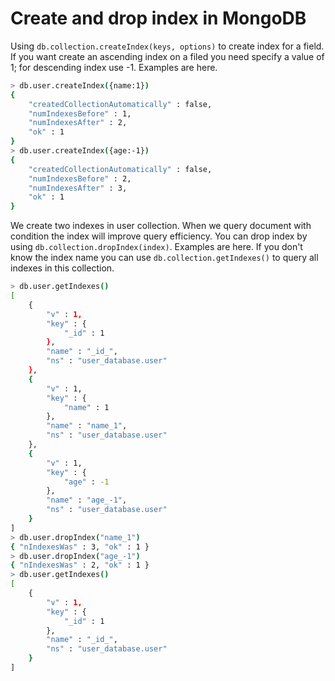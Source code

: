 # Create and drop index in MongoDB
Using `db.collection.createIndex(keys, options)` to create index for a field. If you want create an 
ascending index on a filed you need specify a value of 1; for descending index use -1. Examples are 
here.
```bash
> db.user.createIndex({name:1}) 
{
	"createdCollectionAutomatically" : false,
	"numIndexesBefore" : 1,
	"numIndexesAfter" : 2,
	"ok" : 1
}
> db.user.createIndex({age:-1})
{
	"createdCollectionAutomatically" : false,
	"numIndexesBefore" : 2,
	"numIndexesAfter" : 3,
	"ok" : 1
}
```
We create two indexes in user collection. When we query document with condition the index will 
improve query efficiency.
You can drop index by using `db.collection.dropIndex(index)`. Examples are here. If you don't know the 
index name you can use `db.collection.getIndexes()` to query all indexes in this collection.
```bash
> db.user.getIndexes()
[
	{
		"v" : 1,
		"key" : {
			"_id" : 1
		},
		"name" : "_id_",
		"ns" : "user_database.user"
	},
	{
		"v" : 1,
		"key" : {
			"name" : 1
		},
		"name" : "name_1",
		"ns" : "user_database.user"
	},
	{
		"v" : 1,
		"key" : {
			"age" : -1
		},
		"name" : "age_-1",
		"ns" : "user_database.user"
	}
]
> db.user.dropIndex("name_1")
{ "nIndexesWas" : 3, "ok" : 1 }
> db.user.dropIndex("age_-1")
{ "nIndexesWas" : 2, "ok" : 1 }
> db.user.getIndexes()
[
	{
		"v" : 1,
		"key" : {
			"_id" : 1
		},
		"name" : "_id_",
		"ns" : "user_database.user"
	}
]
```